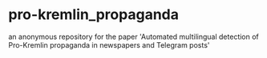 # pro-kremlin_propaganda
an anonymous repository for the paper 'Automated multilingual detection of Pro-Kremlin propaganda in newspapers and Telegram posts'
